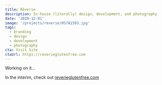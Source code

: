 ```yaml
---
title: Rêverie
description: In-house (literally) design, development, and photography for a French-inspired bakery my wife and I opened during the 2020 holiday season.
date: '2020-12-01'
image: '/projects/reverie/0S7A1593.jpg'
tags:
  - branding
  - design
  - development
  - photography
cta: Visit Site
ctaUrl: https://reverieglutenfree.com
---
```


Working on it...

In the interim, check out [reverieglutenfree.com](https://reverieglutenfree.com)
